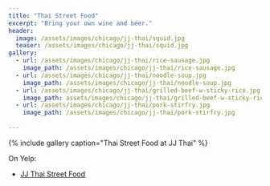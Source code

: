 ```yaml
---
title: "Thai Street Food"
excerpt: "Bring your own wine and beer."
header:
  image: /assets/images/chicago/jj-thai/squid.jpg
  teaser: /assets/images/chicago/jj-thai/squid.jpg
gallery:
  - url: /assets/images/chicago/jj-thai/rice-sausage.jpg
    image_path: /assets/images/chicago/jj-thai/rice-sausage.jpg
  - url: /assets/images/chicago/jj-thai/noodle-soup.jpg
    image_path: /assets/images/chicago/jj-thai/noodle-soup.jpg
  - url: /assets/images/chicago/jj-thai/grilled-beef-w-sticky-rice.jpg
    image_path: assets/images/chicago/jj-thai/grilled-beef-w-sticky-rice.jpg
  - url: /assets/images/chicago/jj-thai/pork-stirfry.jpg
    image_path: /assets/images/chicago/jj-thai/pork-stirfry.jpg
      
---
```


{% include gallery caption="Thai Street Food at JJ Thai" %}



On Yelp:

* [JJ Thai Street Food](https://www.yelp.com/biz/jj-thai-street-food-chicago)

